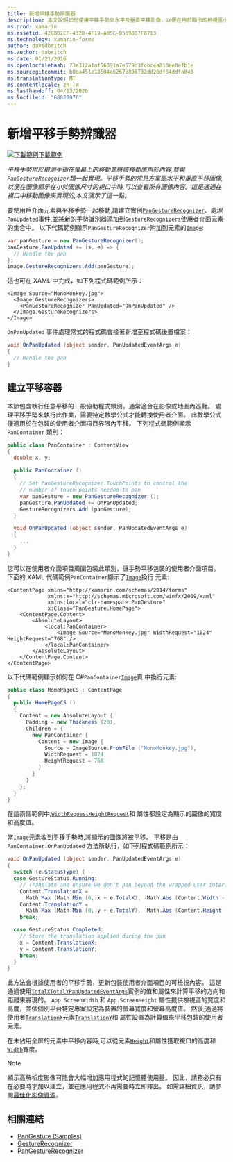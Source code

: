 ```yaml
---
title: 新增平移手勢辨識器
description: 本文說明如何使用平移手勢來水平及垂直平移影像，以便在用於顯示的檢視區小於影像大小時，可檢視所有影像內容。
ms.prod: xamarin
ms.assetid: 42CBD2CF-432D-4F19-A05E-D569BB7F8713
ms.technology: xamarin-forms
author: davidbritch
ms.author: dabritch
ms.date: 01/21/2016
ms.openlocfilehash: 73e312a1af56091a7e579d3fcbcea810ee0efb1e
ms.sourcegitcommit: b0ea451e18504e6267b896732dd26df64ddfa843
ms.translationtype: MT
ms.contentlocale: zh-TW
ms.lasthandoff: 04/13/2020
ms.locfileid: "68820976"
---
```

# <a name="adding-a-pan-gesture-recognizer"></a>新增平移手勢辨識器

[![下載範例](~/media/shared/download.png)下載範例](https://docs.microsoft.com/samples/xamarin/xamarin-forms-samples/workingwithgestures-pangesture)

_平移手勢用於檢測手指在螢幕上的移動並將該移動應用於內容,並與`PanGestureRecognizer`類一起實現。平移手勢的常見方案是水平和垂直平移圖像,以便在圖像顯示在小於圖像尺寸的視口中時,可以查看所有圖像內容。這是通過在視口中移動圖像來實現的,本文演示了這一點。_

要使用戶介面元素與平移手勢一起移動,請建立實例[`PanGestureRecognizer`](xref:Xamarin.Forms.PanGestureRecognizer)、處理[`PanUpdated`](xref:Xamarin.Forms.PanGestureRecognizer.PanUpdated)事件,並將新的手勢識別器添加到[`GestureRecognizers`](xref:Xamarin.Forms.View.GestureRecognizers)使用者介面元素的集合中。 以下代碼範例顯示`PanGestureRecognizer`附加到元素的[`Image`](xref:Xamarin.Forms.Image):

```csharp
var panGesture = new PanGestureRecognizer();
panGesture.PanUpdated += (s, e) => {
  // Handle the pan
};
image.GestureRecognizers.Add(panGesture);
```

這也可在 XAML 中完成，如下列程式碼範例所示：

```xaml
<Image Source="MonoMonkey.jpg">
  <Image.GestureRecognizers>
    <PanGestureRecognizer PanUpdated="OnPanUpdated" />
  </Image.GestureRecognizers>
</Image>
```

`OnPanUpdated` 事件處理常式的程式碼會接著新增至程式碼後置檔案：

```csharp
void OnPanUpdated (object sender, PanUpdatedEventArgs e)
{
  // Handle the pan
}
```

## <a name="creating-a-pan-container"></a>建立平移容器

本節包含執行任意平移的一般協助程式類別，通常適合在影像或地圖內巡覽。 處理平移手勢來執行此作業，需要特定數學公式才能轉換使用者介面。 此數學公式僅適用於在包裝的使用者介面項目界限內平移。 下列程式碼範例顯示 `PanContainer` 類別：

```csharp
public class PanContainer : ContentView
{
  double x, y;

  public PanContainer ()
  {
    // Set PanGestureRecognizer.TouchPoints to control the
    // number of touch points needed to pan
    var panGesture = new PanGestureRecognizer ();
    panGesture.PanUpdated += OnPanUpdated;
    GestureRecognizers.Add (panGesture);
  }

  void OnPanUpdated (object sender, PanUpdatedEventArgs e)
  {
    ...
  }
}
```

您可以在使用者介面項目周圍包裝此類別，讓手勢平移包裝的使用者介面項目。 下面的 XAML 代碼範例`PanContainer`顯示了[`Image`](xref:Xamarin.Forms.Image)換行 元素:

```xaml
<ContentPage xmlns="http://xamarin.com/schemas/2014/forms"
             xmlns:x="http://schemas.microsoft.com/winfx/2009/xaml"
             xmlns:local="clr-namespace:PanGesture"
             x:Class="PanGesture.HomePage">
    <ContentPage.Content>
        <AbsoluteLayout>
            <local:PanContainer>
                <Image Source="MonoMonkey.jpg" WidthRequest="1024" HeightRequest="768" />
            </local:PanContainer>
        </AbsoluteLayout>
    </ContentPage.Content>
</ContentPage>
```

以下代碼範例顯示如何在 C#`PanContainer`[`Image`](xref:Xamarin.Forms.Image)頁 中換行元素:

```csharp
public class HomePageCS : ContentPage
{
  public HomePageCS ()
  {
    Content = new AbsoluteLayout {
      Padding = new Thickness (20),
      Children = {
        new PanContainer {
          Content = new Image {
            Source = ImageSource.FromFile ("MonoMonkey.jpg"),
            WidthRequest = 1024,
            HeightRequest = 768
          }
        }
      }
    };
  }
}
```

在這兩個範例中,[`WidthRequest`](xref:Xamarin.Forms.VisualElement.WidthRequest)[`HeightRequest`](xref:Xamarin.Forms.VisualElement.HeightRequest)和 屬性都設定為顯示的圖像的寬度和高度值。

當[`Image`](xref:Xamarin.Forms.Image)元素收到平移手勢時,將顯示的圖像將被平移。 平移是由 `PanContainer.OnPanUpdated` 方法所執行，如下列程式碼範例所示：

```csharp
void OnPanUpdated (object sender, PanUpdatedEventArgs e)
{
  switch (e.StatusType) {
  case GestureStatus.Running:
    // Translate and ensure we don't pan beyond the wrapped user interface element bounds.
    Content.TranslationX =
      Math.Max (Math.Min (0, x + e.TotalX), -Math.Abs (Content.Width - App.ScreenWidth));
    Content.TranslationY =
      Math.Max (Math.Min (0, y + e.TotalY), -Math.Abs (Content.Height - App.ScreenHeight));
    break;

  case GestureStatus.Completed:
    // Store the translation applied during the pan
    x = Content.TranslationX;
    y = Content.TranslationY;
    break;
  }
}
```

此方法會根據使用者的平移手勢，更新包裝使用者介面項目的可檢視內容。 這是通過使用[`TotalX`](xref:Xamarin.Forms.PanUpdatedEventArgs.TotalX)[`TotalY`](xref:Xamarin.Forms.PanUpdatedEventArgs.TotalY)[`PanUpdatedEventArgs`](xref:Xamarin.Forms.PanUpdatedEventArgs)實例的值和屬性來計算平移的方向和距離來實現的。 `App.ScreenWidth` 和 `App.ScreenHeight` 屬性提供檢視區的寬度和高度，並依個別平台特定專案設定為裝置的螢幕寬度和螢幕高度值。 然後,通過將使用者[`TranslationX`](xref:Xamarin.Forms.VisualElement.TranslationX)元素[`TranslationY`](xref:Xamarin.Forms.VisualElement.TranslationY)和 屬性設置為計算值來平移包裝的使用者元素。

在未佔用全屏的元素中平移內容時,可以從元素[`Height`](xref:Xamarin.Forms.VisualElement.Height)和屬性獲取視口的高度和[`Width`](xref:Xamarin.Forms.VisualElement.Width)寬度。

> [!NOTE]
> 顯示高解析度影像可能會大幅增加應用程式的記憶體使用量。 因此，請務必只有在必要時才加以建立，並在應用程式不再需要時立即釋出。 如需詳細資訊，請參閱[最佳化影像資源](~/xamarin-forms/deploy-test/performance.md#optimize-image-resources)。

## <a name="related-links"></a>相關連結

- [PanGesture (Samples)](https://docs.microsoft.com/samples/xamarin/xamarin-forms-samples/workingwithgestures-pangesture)
- [GestureRecognizer](xref:Xamarin.Forms.GestureRecognizer)
- [PanGestureRecognizer](xref:Xamarin.Forms.PanGestureRecognizer)
